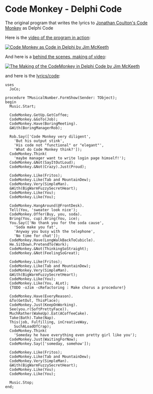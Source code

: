 # Code Monkey - Delphi Code
The original program that writes the lyrics to [Jonathan Coulton's Code Monkey](https://www.jonathancoulton.com/2006/04/14/thing-a-week-29-code-monkey/) as Delphi Code

Here is the [video of the program in action](https://youtube.com/watch?v=-nGvMbQKS7U):

[![Code Monkey as Code in Delphi by Jim McKeeth](https://img.youtube.com/vi/-nGvMbQKS7U/0.jpg)](https://youtube.com/watch?v=-nGvMbQKS7U)

And here is a [behind the scenes, making of video](https://youtu.be/RA5tfPHAL4k?t=309):

[![The Making of the CodeMonkey in Delphi Code by Jim McKeeth](https://img.youtube.com/vi/RA5tfPHAL4k/0.jpg)](http://youtube.com/watch?v=RA5tfPHAL4k?t=309)

and here is the [lyrics/code](https://github.com/jimmckeeth/CodeMonkey-DelphiCode/blob/main/code/LyricsCode.pas):

```Delphi
uses
  JoCo;

procedure TMusicalNumber.FormShow(Sender: TObject);
begin
  Music.Start;

  CodeMonkey.GetUp.GetCoffee;
  CodeMonkey.&GoTo(Job);
  CodeMonkey.Have(BoringMeeting).
  &With(BoringManagerRob);

  Rob.Say(['Code Monkey very diligent',
    'But his output stink',
    'His code not "functional" or "elegant"',
    'What do Code Monkey think?']);
  CodeMonkey.Think(
    'maybe manager want to write login page himself!');
  CodeMonkey.&Not(SayItOutLoud);
  CodeMonkey.&Not(Crazy).Just(Proud);

  CodeMonkey.Like(Fritos);
  CodeMonkey.Like(Tab and MountainDew);
  CodeMonkey.Very(SimpleMan).
  &With(BigWarmFuzzySecretHeart);
  CodeMonkey.Like(You);
  CodeMonkey.Like(You);

  CodeMonkey.HangAround(@FrontDesk).
  Tell(You, 'sweater look nice');
  CodeMonkey.Offer(Buy, you, soda).
  Bring(You, cup).Bring(You, ice);
  You.Say(['No thank you for the soda cause',
    'Soda make you fat',
    'Anyway you busy with the telephone',
    'No time for chat']);
  CodeMonkey.Have(LongWalkBackToCubicle).
  He.SitDown.PretendTo(Work);
  CodeMonkey.&Not(ThinkingSoStraight);
  CodeMonkey.&Not(FeelingSoGreat);

  CodeMonkey.Like(Fritos);
  CodeMonkey.Like(Tab and MountainDew);
  CodeMonkey.Very(SimpleMan).
  &With(BigWarmFuzzySecretHeart);
  CodeMonkey.Like(You);
  CodeMonkey.Like(You, ALot);
  {TODO -oJim -cRefactoring : Make chorus a procedure!}

  CodeMonkey.Have(EveryReason).
  &To(GetOut, ThisPlace);
  CodeMonkey.Just(KeepOnWorking).
  See(you.r(SoftPrettyFace)).
  MuchRather(WakeUp).Eat(ACoffeeCake).
  Take(Bath).Take(Nap).
  This(job, Fulfilling, inCreativeWay,
    SuchALoadOfCrap);
  CodeMonkey.Think(
    'Someday he have everything even pretty girl like you');
  CodeMonkey.Just(WaitingForNow);
  CodeMonkey.Say(['someday, somehow']);

  CodeMonkey.Like(Fritos);
  CodeMonkey.Like(Tab and MountainDew);
  CodeMonkey.Very(SimpleMan).
  &With(BigWarmFuzzySecretHeart);
  CodeMonkey.Like(You);
  CodeMonkey.Like(You);

  Music.Stop;
end;
```
